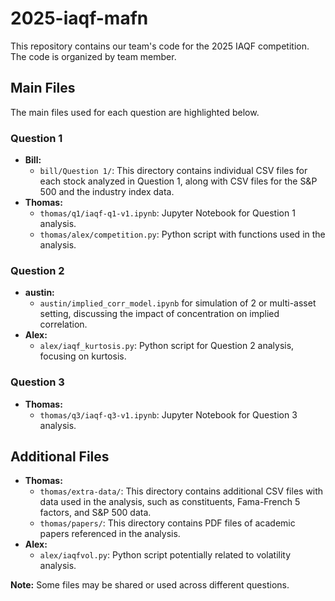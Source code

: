 # 2025-iaqf-mafn

This repository contains our team's code for the 2025 IAQF competition. The code is organized by team member.

## Main Files

The main files used for each question are highlighted below.

### Question 1

* **Bill:**
    * `bill/Question 1/`: This directory contains individual CSV files for each stock analyzed in Question 1, along with CSV files for the S\&P 500 and the industry index data.
* **Thomas:**
    * `thomas/q1/iaqf-q1-v1.ipynb`: Jupyter Notebook for Question 1 analysis.
    * `thomas/alex/competition.py`: Python script with functions used in the analysis.

### Question 2

* **austin:**
    * `austin/implied_corr_model.ipynb` for simulation of 2 or multi-asset setting, discussing the impact of concentration on implied correlation.
* **Alex:**
    * `alex/iaqf_kurtosis.py`: Python script for Question 2 analysis, focusing on kurtosis.

### Question 3

* **Thomas:**
    * `thomas/q3/iaqf-q3-v1.ipynb`: Jupyter Notebook for Question 3 analysis.

## Additional Files

* **Thomas:**
    * `thomas/extra-data/`: This directory contains additional CSV files with data used in the analysis, such as constituents, Fama-French 5 factors, and S\&P 500 data.
    * `thomas/papers/`: This directory contains PDF files of academic papers referenced in the analysis.
* **Alex:**
    * `alex/iaqfvol.py`: Python script potentially related to volatility analysis.

**Note:** Some files may be shared or used across different questions.